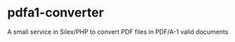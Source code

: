 pdfa1-converter
===============

A small service in Silex/PHP to convert PDF files in PDF/A-1 valid documents
